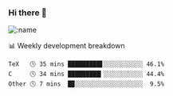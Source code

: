 ### Hi there 👋

<!--
**lv2020/lv2020** is a ✨ _special_ ✨ repository because its `README.md` (this file) appears on your GitHub profile.

Here are some ideas to get you started:

- 🔭 I’m currently working on ...
- 🌱 I’m currently learning ...
- 👯 I’m looking to collaborate on ...
- 🤔 I’m looking for help with ...
- 💬 Ask me about ...
- 📫 How to reach me: ...
- 😄 Pronouns: ...
- ⚡ Fun fact: ...
-->
![:name](https://count.getloli.com/get/@:lv2020)
 <!-- waka-box start -->
📊 Weekly development breakdown
```text
TeX   🕓 35 mins █████████▋░░░░░░░░░░░ 46.1%
C     🕓 34 mins █████████▎░░░░░░░░░░░ 44.4%
Other 🕓 7 mins  █▉░░░░░░░░░░░░░░░░░░░  9.5%
```
<!-- Powered by https://github.com/YouEclipse/waka-box-go . -->
<!-- waka-box end -->
